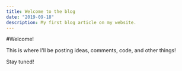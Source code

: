```yaml
---
title: Welcome to the blog
date: "2019-09-18"
description: My first blog article on my website.
---
```


#Welcome!

This is where I'll be posting ideas, comments, code, and other things!

Stay tuned!
